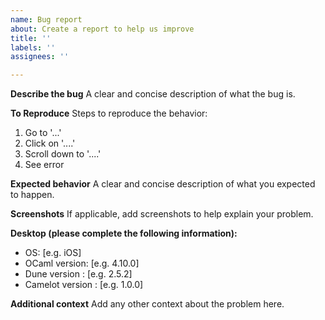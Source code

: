 ```yaml
---
name: Bug report
about: Create a report to help us improve
title: ''
labels: ''
assignees: ''

---
```


**Describe the bug**
A clear and concise description of what the bug is.

**To Reproduce**
Steps to reproduce the behavior:
1. Go to '...'
2. Click on '....'
3. Scroll down to '....'
4. See error

**Expected behavior**
A clear and concise description of what you expected to happen.

**Screenshots**
If applicable, add screenshots to help explain your problem.

**Desktop (please complete the following information):**
 - OS: [e.g. iOS]
 - OCaml version: [e.g. 4.10.0]
 - Dune version : [e.g. 2.5.2]
 - Camelot version : [e.g. 1.0.0]


**Additional context**
Add any other context about the problem here.
